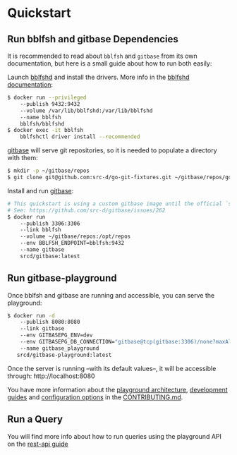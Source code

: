 # Quickstart

## Run bblfsh and gitbase Dependencies

It is recommended to read about `bblfsh` and `gitbase` from its own documentation, but here is a small guide about how to run both easily:

Launch [bblfshd](https://github.com/bblfsh/bblfshd) and install the drivers. More info in the [bblfshd documentation](https://doc.bblf.sh/user/getting-started.html):

```bash
$ docker run --privileged
    --publish 9432:9432
    --volume /var/lib/bblfshd:/var/lib/bblfshd
    --name bblfsh
    bblfsh/bblfshd
$ docker exec -it bblfsh
    bblfshctl driver install --recommended
```

[gitbase](https://github.com/src-d/gitbase) will serve git repositories, so it is needed to populate a directory with them:

```bash
$ mkdir -p ~/gitbase/repos
$ git clone git@github.com:src-d/go-git-fixtures.git ~/gitbase/repos/go-git-fixtures
```

Install and run [gitbase](https://github.com/src-d/gitbase):

```bash
# This quickstart is using a custom gitbase image until the official `srcd/gitbase` image is provided
# See: https://github.com/src-d/gitbase/issues/262
$ docker run
    --publish 3306:3306
    --link bblfsh
    --volume ~/gitbase/repos:/opt/repos
    --env BBLFSH_ENDPOINT=bblfsh:9432
    --name gitbase
    srcd/gitbase:latest
```


## Run gitbase-playground

Once bblfsh and gitbase are running and accessible, you can serve the playground:

```bash
$ docker run -d
    --publish 8080:8080
    --link gitbase
    --env GITBASEPG_ENV=dev
    --env GITBASEPG_DB_CONNECTION="gitbase@tcp(gitbase:3306)/none?maxAllowedPacket=4194304"
    --name gitbase_playground
   srcd/gitbase-playground:latest
```

Once the server is running &ndash;with its default values&ndash;, it will be accessible through: http://localhost:8080

You have more information about the [playground architecture](CONTRIBUTING.md#architecture), [development guides](CONTRIBUTING.md#development) and [configuration options](CONTRIBUTING.md#configuration) in the [CONTRIBUTING.md](CONTRIBUTING.md).


## Run a Query

You will find more info about how to run queries using the playground API on the [rest-api guide](rest-api.md)
